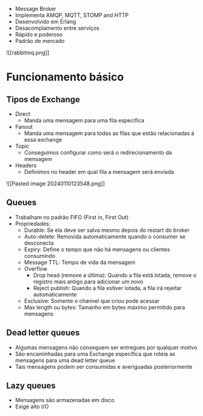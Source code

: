 - Message Broker
- Implementa AMQP, MQTT, STOMP and HTTP
- Desenvolvido em Erlang
- Desacomplamento entre serviços
- Rápido e poderoso
- Padrão de mercado


![[rabbitmq.png]]

# Funcionamento básico

## Tipos de Exchange

- Direct
	- Manda uma mensagem para uma fila específica
- Fanout
	- Manda uma mensagem para todas as filas que estão relacionadas à essa exchange
- Topic
	- Conseguimos configurar como será o redirecionamento da mensagem
- Headers
	- Definimos no header em qual fila a mensagem será enviada


![[Pasted image 20240110123548.png]]

## Queues

- Trabalham no padrão FIFO (First in, First Out)
- Propriedades:
	- Durable: Se ela deve ser salva mesmo depois do restart do broker
	- Auto-delete: Removida automaticamente quando o consumer se desconecta
	- Expiry: Define o tempo que não há mensagens ou clientes consumindo
	- Message TTL: Tempo de vida da mensagem
	- Overflow
		- Drop head (remove a última): Quando a fila está lotada, remove o registro mais antigo para adicionar um novo
		- Reject publish: Quando a fila estiver lotada, a fila irá rejeitar automaticamente
	- Exclusive: Somente o channel que criou pode acessar
	- Max length ou bytes: Tamanho em bytes máximo permitido para mensagens

## Dead letter queues

- Algumas mensagens não conseguem ser entregues por qualquer motivo
- São encaminhadas para uma Exchange específica que roteia as mensagens para uma dead letter queue
- Tais mensagens podem ser consumidas e averiguadas posteriormente

## Lazy queues

- Mensagens são armazenadas em disco
- Exige alto I/O